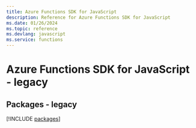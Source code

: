 ```yaml
---
title: Azure Functions SDK for JavaScript
description: Reference for Azure Functions SDK for JavaScript
ms.date: 01/26/2024
ms.topic: reference
ms.devlang: javascript
ms.service: functions
---
```

# Azure Functions SDK for JavaScript - legacy
## Packages - legacy
[!INCLUDE [packages](functions-index.md)]